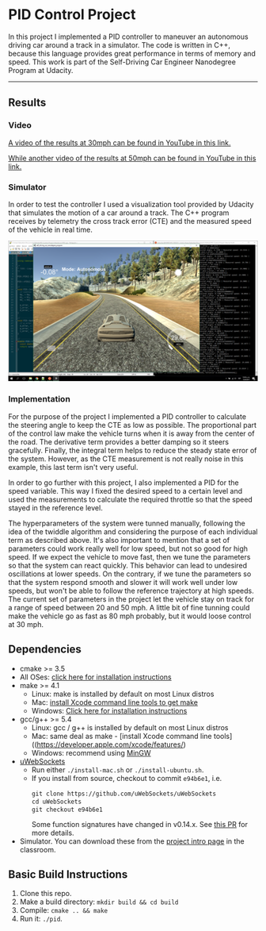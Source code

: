 # PID Control Project
In this project I implemented a PID controller to maneuver an autonomous driving car around a track in a simulator.
The code is written in C++, because this language provides great performance in terms of memory and speed.
This work is part of the Self-Driving Car Engineer Nanodegree Program at Udacity.

---

[//]: # (Image References)
[simulation]: ./img/simulation.png
[sample1]: ./img/px_vs_py.png
[nis]: ./img/nis.png


## Results

### Video

[A video of the results at 30mph can be found in YouTube in this link.](https://youtu.be/mEsy4CJ_jdI)

[While another video of the results at 50mph can be found in YouTube in this link.](https://youtu.be/eToBo4ScC6Y)

### Simulator
In order to test the controller I used a visualization tool provided by Udacity that simulates the motion of a car around a track. The C++ program receives by telemetry the cross track error (CTE) and the measured speed of the vehicle in real time.

![Simulator][simulation]


### Implementation

For the purpose of the project I implemented a PID controller to calculate the steering angle to keep the CTE as low as possible. The proportional part of the control law make the vehicle turns when it is away from the center of the road. The derivative term provides a better damping so it steers gracefully. Finally, the integral term helps to reduce the steady state error of the system. However, as the CTE measurement is not really noise in this example, this last term isn't very useful.

In order to go further with this project, I also implemented a PID for the speed variable. This way I fixed the desired speed to a certain level and used the measurements to calculate the required throttle so that the speed stayed in the reference level.

The hyperparameters of the system were tunned manually, following the idea of the twiddle algorithm and considering the purpose of each individual term as described above. It's also important to mention that a set of parameters could work really well for low speed, but not so good for high speed. If we expect the vehicle to move fast, then we tune the parameters so that the system can react quickly. This behavior can lead to undesired oscillations at lower speeds. On the contrary, if we tune the parameters so that the system respond smooth and slower it will work well under low speeds, but won't be able to follow the reference trajectory at high speeds. The current set of parameters in the project let the vehicle stay on track for a range of speed between 20 and 50 mph. A little bit of fine tunning could make the vehicle go as fast as 80 mph probably, but it would loose control at 30 mph.



## Dependencies

* cmake >= 3.5
 * All OSes: [click here for installation instructions](https://cmake.org/install/)
* make >= 4.1
  * Linux: make is installed by default on most Linux distros
  * Mac: [install Xcode command line tools to get make](https://developer.apple.com/xcode/features/)
  * Windows: [Click here for installation instructions](http://gnuwin32.sourceforge.net/packages/make.htm)
* gcc/g++ >= 5.4
  * Linux: gcc / g++ is installed by default on most Linux distros
  * Mac: same deal as make - [install Xcode command line tools]((https://developer.apple.com/xcode/features/)
  * Windows: recommend using [MinGW](http://www.mingw.org/)
* [uWebSockets](https://github.com/uWebSockets/uWebSockets)
  * Run either `./install-mac.sh` or `./install-ubuntu.sh`.
  * If you install from source, checkout to commit `e94b6e1`, i.e.
    ```
    git clone https://github.com/uWebSockets/uWebSockets 
    cd uWebSockets
    git checkout e94b6e1
    ```
    Some function signatures have changed in v0.14.x. See [this PR](https://github.com/udacity/CarND-MPC-Project/pull/3) for more details.
* Simulator. You can download these from the [project intro page](https://github.com/udacity/self-driving-car-sim/releases) in the classroom.

## Basic Build Instructions

1. Clone this repo.
2. Make a build directory: `mkdir build && cd build`
3. Compile: `cmake .. && make`
4. Run it: `./pid`. 

